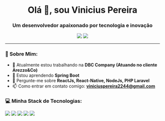 <h1 align="center">Olá 👋, sou Vinicius Pereira</h1>
<h3 align="center">Um desenvolvedor apaixonado por tecnologia e inovação</h3>

<p align="center">
<a href="https://discord.gg/viniciuspsantos"><img src="https://img.shields.io/badge/Discord-%237289DA.svg?logo=discord&logoColor=white"></a>
<a href="https://linkedin.com/in/vinicius-santos-5442031a2"><img src="https://img.shields.io/badge/LinkedIn-%230077B5.svg?logo=linkedin&logoColor=white"></a>
</p>

---

### 💫 Sobre Mim:
- 🔭 Atualmente estou trabalhando na **DBC Company (Atuando no cliente Arezzo&Co)**
- 🌱 Estou aprendendo **Spring Boot**
- 💬 Pergunte-me sobre **ReactJs, React-Native, NodeJs, PHP Laravel**
- 📫 Como entrar em contato comigo: **viniciuspereira2244@gmail.com**

### 💻 Minha Stack de Tecnologias:
<p>
<img src="https://img.shields.io/badge/css3-%231572B6.svg?style=for-the-badge&logo=css3&logoColor=white"> 
<img src="https://img.shields.io/badge/html5-%23E34F26.svg?style=for-the-badge&logo=html5&logoColor=white">
<img src="https://img.shields.io/badge/java-%23ED8B00.svg?style=for-the-badge&logo=java&logoColor=white">
<img src="https://img.shields.io/badge/javascript-%23323330.svg?style=for-the-badge&logo=javascript&logoColor=%23F7DF1E">
<img src="https://img.shields.io/badge/angular.js-%23E23237.svg?style=for-the-badge&logo=angularjs&logoColor=white">
<!-- Mais tecnologias -->
</p>

</a>
</p>

